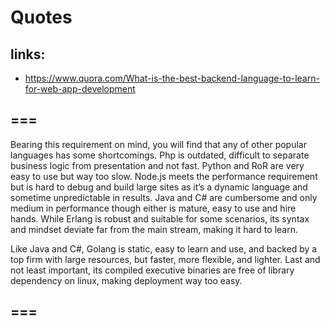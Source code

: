 # Quotes
## links:
* https://www.quora.com/What-is-the-best-backend-language-to-learn-for-web-app-development

## ===
Bearing this requirement on mind, you will find that any of other popular languages has some shortcomings. Php is outdated, difficult to separate business logic from presentation and not fast. Python and RoR are very easy to use but way too slow. Node.js meets the performance requirement but is hard to debug and build large sites as it’s a dynamic language and sometime unpredictable in results. Java and C# are cumbersome and only medium in performance though either is mature, easy to use and hire hands. While Erlang is robust and suitable for some scenarios, its syntax and mindset deviate far from the main stream, making it hard to learn.

Like Java and C#, Golang is static, easy to learn and use, and backed by a top firm with large resources, but faster, more flexible, and lighter. Last and not least important, its compiled executive binaries are free of library dependency on linux, making deployment way too easy.

## === 
